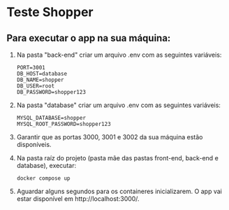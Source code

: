 # Teste Shopper

## Para executar o app na sua máquina:

1. Na pasta "back-end" criar um arquivo .env com as seguintes variáveis:

    ```
    PORT=3001
    DB_HOST=database
    DB_NAME=shopper
    DB_USER=root
    DB_PASSWORD=shopper123
    ```

2. Na pasta "database" criar um arquivo .env com as seguintes variáveis:

    ```
    MYSQL_DATABASE=shopper
    MYSQL_ROOT_PASSWORD=shopper123
    ```

3. Garantir que as portas 3000, 3001 e 3002 da sua máquina estão disponíveis.

4. Na pasta raíz do projeto (pasta mãe das pastas front-end, back-end e database), executar:
    ```
    docker compose up
    ```
5. Aguardar alguns segundos para os containeres inicializarem. O app vai estar disponível em http://localhost:3000/.
